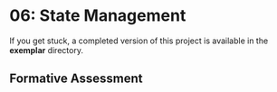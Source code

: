 # 06: State Management

If you get stuck, a completed version of this project is available in the **exemplar** directory.



## Formative Assessment
